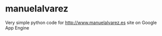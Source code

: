 manuelalvarez
=============

Very simple python code for http://www.manuelalvarez.es site on Google App Engine
